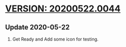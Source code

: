 # [VERSION: 20200522.0044](//github.com/jinyaoMa/icon-lib)

## Update 2020-05-22
1. Get Ready and Add some icon for testing.
